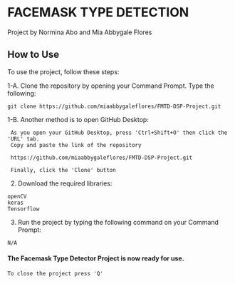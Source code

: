 # FACEMASK TYPE DETECTION
Project by Normina Abo and Mia Abbygale Flores

## How to Use

To use the project, follow these steps:

1-A. Clone the repository by opening your Command Prompt. Type the following:

```
git clone https://github.com/miaabbygaleflores/FMTD-DSP-Project.git
```
1-B. Another method is to open GitHub Desktop:

     As you open your GitHub Desktop, press 'Ctrl+Shift+O' then click the 'URL' tab.
     Copy and paste the link of the repository
```
 https://github.com/miaabbygaleflores/FMTD-DSP-Project.git
```
     Finally, click the 'Clone' button

2. Download the required libraries: 

```
openCV
keras
Tensorflow
```

3. Run the project by typing the following command on your Command Prompt:

```
N/A
```

#### The Facemask Type Detector Project is now ready for use.

```
To close the project press 'Q'
```
